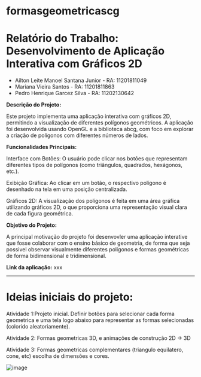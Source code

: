 # formasgeometricascg

# Relatório do Trabalho: Desenvolvimento de Aplicação Interativa com Gráficos 2D

- Ailton Leite Manoel Santana Junior - RA: 11201811049
- Mariana Vieira Santos - RA: 11201811863
- Pedro Henrique Garcez Silva - RA: 11202130642

**Descrição do Projeto:**

Este projeto implementa uma aplicação interativa com gráficos 2D, permitindo a visualização de diferentes polígonos geométricos. A aplicação foi desenvolvida usando OpenGL e a biblioteca abcg, com foco em explorar a criação de polígonos com diferentes números de lados.

**Funcionalidades Principais:**

Interface com Botões:
O usuário pode clicar nos botões que representam diferentes tipos de polígonos (como triângulos, quadrados, hexágonos, etc.).

Exibição Gráfica: 
Ao clicar em um botão, o respectivo polígono é desenhado na tela em uma posição centralizada.

Gráficos 2D: 
A visualização dos polígonos é feita em uma área gráfica utilizando gráficos 2D, o que proporciona uma representação visual clara de cada figura geométrica.

**Objetivo do Projeto:**

A principal motivação do projeto foi desenvovler uma aplicação interative que fosse colaborar com o ensino básico de geometria, de forma que seja possivel observar visualmente diferentes poligonos e formas geométricas de forma bidimensional e tridimensional.

**Link da aplicação:** xxx

---

# Ideias iniciais do projeto:

Atividade 1:Projeto inicial. Definir botões para selecionar cada forma geometrica e uma tela logo abaixo para representar as formas selecionadas (colorido aleatoriamente).

Atividade 2: Formas geometricas 3D, e animações de construção 2D -> 3D

Atividade 3: Formas geometricas complementares (triangulo equilatero, cone, etc) escolha de dimensões e cores.

![image](https://github.com/user-attachments/assets/f04985c6-cad4-4ae5-adf6-a946b46812e4)
